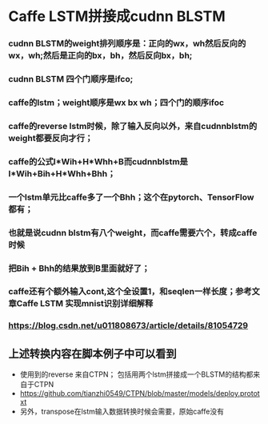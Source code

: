 # Caffe LSTM拼接成cudnn BLSTM
### cudnn BLSTM的weight排列顺序是：正向的wx，wh然后反向的wx，wh;然后是正向的bx，bh，然后反向bx，bh;
### cudnn BLSTM 四个门顺序是ifco;

### caffe的lstm；weight顺序是wx bx wh；四个门的顺序ifoc
### caffe的reverse lstm时候，除了输入反向以外，来自cudnnblstm的weight都要反向才行；

### caffe的公式I\*Wih+H\*Whh+B而cudnnblstm是I\*Wih+Bih+H\*Whh+Bhh；
### 一个lstm单元比caffe多了一个Bhh；这个在pytorch、TensorFlow都有；
### 也就是说cudnn blstm有八个weight，而caffe需要六个，转成caffe时候
### 把Bih + Bhh的结果放到B里面就好了；

### caffe还有个额外输入cont,这个全设置1，和seqlen一样长度；参考文章Caffe LSTM 实现mnist识别详细解释
### https://blog.csdn.net/u011808673/article/details/81054729

## 上述转换内容在脚本例子中可以看到

* 使用到的reverse 来自CTPN； 包括用两个lstm拼接成一个BLSTM的结构都来自于CTPN
* https://github.com/tianzhi0549/CTPN/blob/master/models/deploy.prototxt
* 另外，transpose在lstm输入数据转换时候会需要，原始caffe没有
